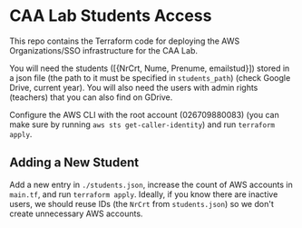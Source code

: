 # CAA Lab Students Access

This repo contains the Terraform code for deploying the AWS Organizations/SSO infrastructure for the CAA Lab.

You will need the students ([{NrCrt, Nume, Prenume, emailstud}]) stored in a json file (the path to it must be specified in `students_path`) (check Google Drive, current year). You will also need the users with admin rights (teachers) that you can also find on GDrive.

Configure the AWS CLI with the root account (026709880083) (you can make sure by running `aws sts get-caller-identity`) and run `terraform apply`.

## Adding a New Student

Add a new entry in `./students.json`, increase the count of AWS accounts in `main.tf`, and run `terraform apply`. Ideally, if you know there are inactive users, we should reuse IDs (the `NrCrt` from `students.json`) so we don't create unnecessary AWS accounts.
